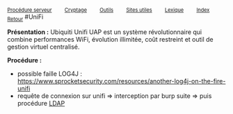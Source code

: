 <sub>[Procédure serveur](server_procedure.md)&nbsp; &nbsp; &nbsp; &nbsp; &nbsp;[Cryptage](cryptage.md)&nbsp; &nbsp; &nbsp; &nbsp; &nbsp;[Outils](tools.md)&nbsp; &nbsp; &nbsp; &nbsp; &nbsp;[Sites utiles](useful_website.md)&nbsp; &nbsp; &nbsp; &nbsp; &nbsp;[Lexique](lexique.md)&nbsp; &nbsp; &nbsp; &nbsp; &nbsp;[Index](index.md)</sub>
<sub>[Retour](web_server.md)</sub>
#UniFi

**Présentation :** Ubiquiti Unifi UAP est un système révolutionnaire qui combine performances WiFi, évolution illimitée, coût restreint et outil de gestion virtuel centralisé.

**Procédure :**
- possible faille LOG4J : https://www.sprocketsecurity.com/resources/another-log4j-on-the-fire-unifi
- requête de connexion sur unifi => interception par burp suite => puis procédure [LDAP](ldap.md)